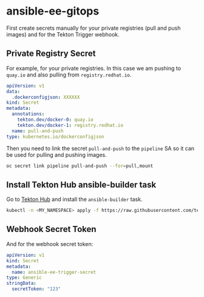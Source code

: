 # ansible-ee-gitops

First create secrets manually for your private registries (pull and push images) and for the Tekton Trigger webhook.

## Private Registry Secret

For example, for your private registries. In this case we am pushing to `quay.io` and also pulling from `registry.redhat.io`.
```yaml
apiVersion: v1
data:
  .dockerconfigjson: XXXXXX
kind: Secret
metadata:
  annotations:
    tekton.dev/docker-0: quay.io
    tekton.dev/docker-1: registry.redhat.io
  name: pull-and-push
type: kubernetes.io/dockerconfigjson
```

Then you need to link the secret `pull-and-push` to the `pipeline` SA so it can be used for pulling and pushing images.
```bash
oc secret link pipeline pull-and-push --for=pull,mount
```

## Install Tekton Hub ansible-builder task

Go to [Tekton Hub](https://hub.tekton.dev/tekton/task/ansible-builder) and install the `ansible-builder` task.

```bash
kubectl -n <MY_NAMESPACE> apply -f https://raw.githubusercontent.com/tektoncd/catalog/main/task/ansible-builder/0.1/ansible-builder.yaml
```

## Webhook Secret Token

And for the webhook secret token:
```yaml
apiVersion: v1
kind: Secret
metadata:
  name: ansible-ee-trigger-secret
type: Generic
stringData:
  secretToken: "123"
```
